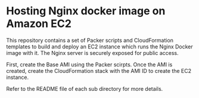 # Hosting Nginx docker image on Amazon EC2

This repository contains a set of Packer scripts and CloudFormation templates to build and deploy an EC2 instance which runs the Nginx Docker image with it. The Nginx server is securely exposed for public access.

First, create the Base AMI using the Packer scirpts.
Once the AMI is created, create the CloudFormation stack with the AMI ID to create the EC2 instance.

Refer to the README file of each sub directory for more details.